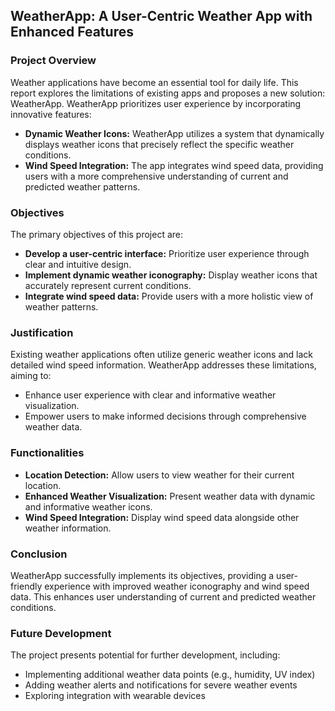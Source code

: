 ## WeatherApp: A User-Centric Weather App with Enhanced Features

### Project Overview

Weather applications have become an essential tool for daily life. This report explores the limitations of existing apps and proposes a new solution: WeatherApp. WeatherApp prioritizes user experience by incorporating innovative features:

* **Dynamic Weather Icons:**  WeatherApp utilizes a system that dynamically displays weather icons that precisely reflect the specific weather conditions. 
* **Wind Speed Integration:**  The app integrates wind speed data, providing users with a more comprehensive understanding of current and predicted weather patterns.

### Objectives

The primary objectives of this project are:

* **Develop a user-centric interface:**  Prioritize user experience through clear and intuitive design.
* **Implement dynamic weather iconography:**  Display weather icons that accurately represent current conditions.
* **Integrate wind speed data:**  Provide users with a more holistic view of weather patterns.

### Justification

Existing weather applications often utilize generic weather icons and lack detailed wind speed information. WeatherApp addresses these limitations, aiming to:

* Enhance user experience with clear and informative weather visualization.
* Empower users to make informed decisions through comprehensive weather data.


### Functionalities

* **Location Detection:** Allow users to view weather for their current location.
* **Enhanced Weather Visualization:** Present weather data with dynamic and informative weather icons.
* **Wind Speed Integration:** Display wind speed data alongside other weather information.

### Conclusion

WeatherApp successfully implements its objectives, providing a user-friendly experience with improved weather iconography and wind speed data. This enhances user understanding of current and predicted weather conditions. 

### Future Development

The project presents potential for further development, including:

* Implementing additional weather data points (e.g., humidity, UV index)
*  Adding weather alerts and notifications for severe weather events
*  Exploring integration with wearable devices
